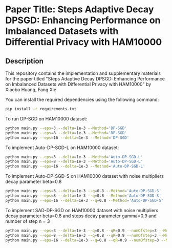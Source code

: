 # Paper Title: Steps Adaptive Decay DPSGD: Enhancing Performance on Imbalanced Datasets with Differential Privacy with HAM10000 

## Description
This repository contains the implementation and supplementary materials for the paper titled "Steps Adaptive Decay DPSGD: Enhancing Performance on Imbalanced Datasets with Differential Privacy with HAM10000" by Xiaobo Huang, Fang Xie.

You can install the required dependencies using the following command:
```bash
pip install -r requirements.txt
```

To run DP-SGD on HAM10000 dataset:
```bash
python main.py --eps=3 --delta=1e-3 --Method='DP-SGD'
python main.py --eps=8 --delta=1e-3 --Method='DP-SGD'
python main.py --eps=16 --delta=1e-3 --Method='DP-SGD'
```
To implement Auto-DP-SGD-L on HAM10000 dataset:
```bash
python main.py --eps=3 --delta=1e-3 --Method='Auto-DP-SGD-L'
python main.py --eps=8 --delta=1e-3 --Method='Auto-DP-SGD-L'
python main.py --eps=16 --delta=1e-3 --Method='Auto-DP-SGD-L'
```
To implement Auto-DP-SGD-S on HAM10000 dataset with noise multipliers decay parameter beta=0.8
```bash
python main.py --eps=3 --delta=1e-3 --q=0.8 --Method='Auto-DP-SGD-S'
python main.py --eps=8 --delta=1e-3 --q=0.8 --Method='Auto-DP-SGD-S'
python main.py --eps=16 --delta=1e-3 --q=0.8 --Method='Auto-DP-SGD-S'
```

To implement SAD-DP-SGD on HAM10000 dataset with noise multipliers decay parameter beta=0.8 and steps decay parameter gamma=0.9 and number of step n = 3
```bash
python main.py --eps=3 --delta=1e-3 --q=0.8 --qR=0.9 --numOfstep=3 --Method='SAD-DPSGD'
python main.py --eps=8 --delta=1e-3 --q=0.8 --qR=0.9 --numOfstep=3 --Method='SAD-DPSGD'
python main.py --eps=16 --delta=1e-3 --q=0.8 --qR=0.9 --numOfstep=3 --Method='SAD-DPSGD'
```